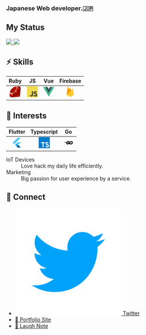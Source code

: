 ### Japanese Web developer.🇯🇵  

## My Status

<a href="https://github.com/anuraghazra/github-readme-stats">
  <img src="https://github-readme-stats.vercel.app/api?username=naru20181117&theme=gruvbox&count_private=true&show_icons=true" />
</a>     

<a href="https://github.com/anuraghazra/github-readme-stats">
  <img src="https://github-readme-stats.vercel.app/api/top-langs/?username=naru20181117&theme=gruvbox&layout=compact" />
</a>


## ⚡ Skills

|Ruby|JS|Vue|Firebase|
|:---:|:---:|:---:|:---:|
|<img src="https://raw.githubusercontent.com/github/explore/80688e429a7d4ef2fca1e82350fe8e3517d3494d/topics/ruby/ruby.png" width="30px">|<img src="https://raw.githubusercontent.com/github/explore/80688e429a7d4ef2fca1e82350fe8e3517d3494d/topics/javascript/javascript.png" width="30px">|<img src="https://raw.githubusercontent.com/github/explore/80688e429a7d4ef2fca1e82350fe8e3517d3494d/topics/vue/vue.png" width="30px">|<img src="https://raw.githubusercontent.com/github/explore/80688e429a7d4ef2fca1e82350fe8e3517d3494d/topics/firebase/firebase.png" width="30px">

## 🤔 Interests


|Flutter|Typescript|Go|
|:---:|:---:|:---:|
|<img src="https://raw.githubusercontent.com/github/explore/80688e429a7d4ef2fca1e82350fe8e3517d3494d/topics/flutter/flutter.png" width="30px">|<img src="https://raw.githubusercontent.com/github/explore/80688e429a7d4ef2fca1e82350fe8e3517d3494d/topics/typescript/typescript.png" width="30px">|<img src="https://raw.githubusercontent.com/github/explore/80688e429a7d4ef2fca1e82350fe8e3517d3494d/topics/go/go.png" width="30px">|


<dl>
  <dt>IoT Devices
    <dd>Love hack my daily life efficiently.</dd>
  </dt>
  <dt>Marketing
    <dd>Big passion for user experience by a service.</dd>
  </dt>
</dl>

## 💬 Connect

- [<img src="https://raw.githubusercontent.com/github/explore/80688e429a7d4ef2fca1e82350fe8e3517d3494d/topics/twitter/twitter.png"> Twitter](https://twitter.com/1026NT)
- [💬 Portfolio Site](https://naruhiro-portfolio.firebaseapp.com/)
- [📝 Laugh Note](https://note.com/naru_note)

